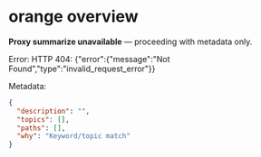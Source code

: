 # orange overview

**Proxy summarize unavailable** — proceeding with metadata only.

Error: HTTP 404: {"error":{"message":"Not Found","type":"invalid_request_error"}}

Metadata:
```json
{
  "description": "",
  "topics": [],
  "paths": [],
  "why": "Keyword/topic match"
}
```